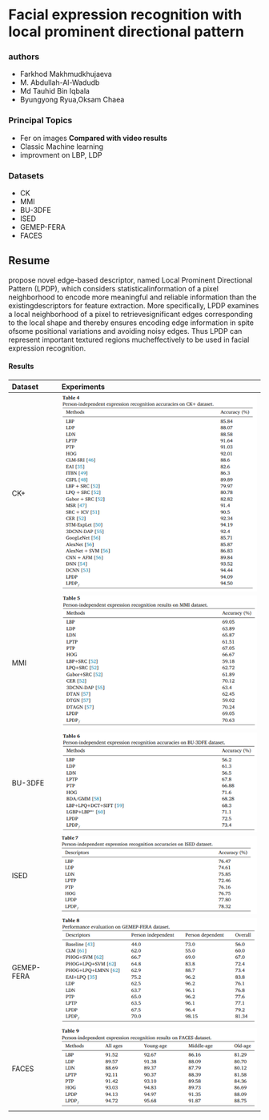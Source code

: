 # Facial expression recognition with local prominent directional pattern

### authors
* Farkhod Makhmudkhujaeva
* M. Abdullah-Al-Wadudb
* Md Tauhid Bin Iqbala
* Byungyong Ryua,Oksam Chaea

### Principal Topics

* Fer on images **Compared with video results**
* Classic Machine learning
* improvment on LBP, LDP



### Datasets
* CK
* MMI
* BU-3DFE
* ISED
* GEMEP-FERA
* FACES

## Resume
propose novel edge-based descriptor, named Local Prominent Directional Pattern (LPDP), which considers statisticalinformation of a pixel neighborhood to encode more meaningful and reliable information than the existingdescriptors for feature extraction. More specifically, LPDP examines a local neighborhood of a pixel to retrievesignificant edges corresponding to the local shape and thereby ensures encoding edge information in spite ofsome positional variations and avoiding noisy edges. Thus LPDP can represent important textured regions mucheffectively to be used in facial expression recognition.


#### Results
| Dataset | Experiments     |
| :------------- | :------------- |
| CK+ | ![architecture1](../../imgs/makhmudkhujaeva2019-ck.png) |
| MMI | ![architecture1](../../imgs/makhmudkhujaeva2019_mmi.png) |
| BU-3DFE | ![architecture1](../../imgs/makhmudkhujaeva2019_bu3dfe.png) |
| ISED | ![architecture1](../../imgs/makhmudkhujaeva2019_ised.png) |
| GEMEP-FERA | ![architecture1](../../imgs/makhmudkhujaeva2019_gemep_fera.png) |
| FACES | ![architecture1](../../imgs/makhmudkhujaeva2019_faces.png) |

